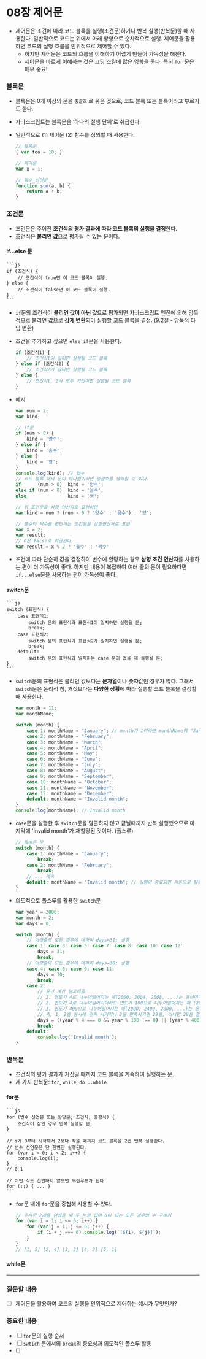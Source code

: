 # 08장 제어문
- 제어문은 조건에 따라 코드 블록을 실행(조건문)하거나 반복 실행(반복문)할 때 사용한다. 일반적으로 코드는 위에서 아래 방향으로 순차적으로 실행. 제어문을 활용하면 코드의 실행 흐름을 인위적으로 제어할 수 있다.
    - 하지만 제어문은 코드의 흐름을 이해하기 어렵게 만들어 가독성을 해친다.
    - 제어문을 바르게 이해하는 것은 코딩 스킬에 많은 영향을 준다. 특히 `for` 문은 매우 중요!

### 블록문
- 블록문은 0개 이상의 문을 `중괄호` 로 묶은 것으로, 코드 블록 또는 블록이라고 부르기도 한다. 
- 자바스크립트는 블록문을 ‘하나의 실행 단위’로 취급한다.
- 일반적으로 (1) 제어문 (2) 함수를 정의할 때 사용한다.

    ```js
    // 블록문
    { var foo = 10; }

    // 제어문
    var x = 1;
    
    // 함수 선언문
    function sum(a, b) {
        return a + b;
    }
    ```

### 조건문
- 조건문은 주어진 **조건식의 평가 결과에 따라 코드 블록의 실행을 결정**한다.
- 조건식은 **불리언 값**으로 평가될 수 있는 문이다.

#### if...else 문

    ```js
    if (조건식) {
        // 조건식이 true면 이 코드 블록이 실행.
    } else {
        // 조건식이 false면 이 코드 블록이 실행.
    }
    ```

- `if`문의 조건식이 **불리언 값이 아닌 값**으로 평가되면 자바스크립트 엔진에 의해 암묵적으로 불리언 값으로 **강제 변환**되어 실행할 코드 블록을 결정. (9.2절 - 암묵적 타입 변환)
- 조건을 추가하고 싶으면 `else if`문을 사용한다.

    ```js
    if (조건식1) {
        // 조건식1이 참이면 실행될 코드 블록
    } else if (조건식2) {
        // 조건식2가 참이면 실행될 코드 블록
    } else {
        // 조건식1, 2가 모두 거짓이면 실행될 코드 블록
    }
    ```

- 예시

    ```js
    var num = 2;
    var kind;

    // if문
    if (num > 0) {
        kind = '양수';
    } else if {
        kind = '음수';
    } else {
        kind = '영';
    }
    console.log(kind); // 양수
    // 코드 블록 내의 문이 하나뿐이라면 중괄호를 생략할 수 있다.
    if      (num > 0)  kind = '양수';
    else if (num < 0)  kind = '음수';
    else               kind = '영';

    // 위 조건문을 삼항 연산자로 표현하면
    var kind = num ? (num > 0 ? '양수' : '음수') : '영';

    // 홀수와 짝수를 판단하는 조건문을 삼항연산자로 표현
    var x = 2;
    var result;
    // 0은 false로 취급된다.
    var result = x % 2 ? '홀수' : '짝수'
    ```
- 조건에 따라 단순히 값을 결정하여 변수에 할당하는 경우 **삼항 조건 연산자**를 사용하는 편이 더 가독성이 좋다. 하지만 내용이 복잡하여 여러 줄의 문이 필요하다면 `if...else`문을 사용하는 편이 가독성이 좋다.

#### switch문

    ```js
    switch (표현식) {
        case 표현식1:
            switch 문의 표현식과 표현식1이 일치하면 실행될 문;
            break;
        case 표현식2:
            switch 문의 표현식과 표현식2가 일치하면 실행될 문;
            break;
        default:
            switch 문의 표현식과 일치하는 case 문이 없을 때 실행될 문;
    }
    ```
- `switch`문의 표현식은 불리언 값보다는 **문자열**이나 **숫자**값인 경우가 많다. 그래서 `switch`문은 논리적 참, 거짓보다는 **다양한 상황**에 따라 실행할 코드 블록을 결정할 때 사용한다.

    ```js
    var month = 11;
    var monthName;

    switch (month) {
        case 1: monthName = "January"; // month가 1이라면 monthName에 "January"를 할당.
        case 2: monthName = "February";
        case 3: monthName = "March";
        case 4: monthName = "April";
        case 5: monthName = "May";
        case 6: monthName = "June";
        case 7: monthName = "July";
        case 8: monthName = "August";
        case 9: monthName = "September";
        case 10: monthName = "October";
        case 11: monthName = "November";
        case 12: monthName = "December";
        default: monthName = "Invalid month";
    }
    console.log(monthName); // Invalid month

- `case`문을 실행한 후 `switch`문을 탈출하지 않고 끝날때까지 반복 실행했으므로 마지막에 'Invalid month'가 재할당된 것이다. (폴스루)

    ```js
    // 올바른 문
    switch (month) {
        case 1: monthName = "January";
            break;
        case 2: monthName = "February";
            break;
        // ... 계속
        default: monthName = "Invalid month"; // 실행이 종료되면 자동으로 탈출
    }
    ```

- 의도적으로 폴스루를 활용한 `switch`문

    ```js
    var year = 2000;
    var month = 2;
    var days = 0;

    switch (month) {
        // 아랫줄의 모든 경우에 대하여 days=31; 실행
        case 1: case 3: case 5: case 7: case 8: case 10: case 12:
            days = 31;
            break;
        // 아랫줄의 모든 경우에 대하여 days=30; 실행
        case 4: case 6: case 9: case 11:
            days = 30;
            break;
        case 2:
            // 윤년 계산 알고리즘
            // 1. 연도가 4로 나누어떨어지는 해(2000, 2004, 2008, ...)는 윤년이다.
            // 2. 연도가 4로 나누어떨어지더라도 연도가 100으로 나누어떨어지는 해 (2000, 2100, 2200, ...)는 평년이다.
            // 3. 연도가 400으로 나누어떨어지는 해(2000, 2400, 2800, ...)는 윤년이다.
            // 즉, 1, 2를 동시에 만족 시키거나 3을 만족시키면 29를, 아니면 28을 할당.
            days = ((year % 4 === 0 && year % 100 !== 0) || (year % 400 === 0)) ? 29 : 28;
            break;
        default:
            console.log('Invalid month');
    }
    ```

### 반복문
- 조건식의 평가 결과가 거짓일 때까지 코드 블록을 계속하여 실행하는 문.
- 세 가지 반복문: `for`, `while`, `do...while`

#### for문

    ```js
    for (변수 선언문 또는 할당문; 조건식; 증감식) {
        조건식이 참인 경우 반복 실행할 문;
    }

    // i가 0부터 시작해서 2보다 작을 때까지 코드 블록을 2번 반복 실행한다.
    // 변수 선언문은 단 한번만 실행된다.
    for (var i = 0; i < 2; i++) {
        console.log(i);
    }
    // 0 1

    // 어떤 식도 선언하지 않으면 무한루프가 된다.
    for (;;) { ... }
    ```

- `for`문 내에 `for`문을 중첩해 사용할 수 있다. 

    ```js
    // 주사위 2개를 던졌을 때 두 눈의 합이 6이 되는 모든 경우의 수 구하기
    for (var i = 1; i <= 6; i++) {
        for (var j = 1; j <= 6; j++) {
            if (i + j === 6) console.log(`[${i}, ${j}]`);
        }
    }
    // [1, 5] [2, 4] [3, 3] [4, 2] [5, 1]
    ```

#### while문


---
### 질문할 내용
- [ ] 제어문을 활용하여 코드의 실행을 인위적으로 제어하는 예시가 무엇인가?

### 중요한 내용
- [ ] `for`문의 실행 순서
- [ ] `swtich` 문에서의 `break`의 중요성과 의도적인 폴스루 활용
- [ ] 